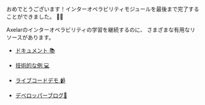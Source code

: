 おめでとうございます！インターオペラビリティモジュールを最後まで完了することができました。 🎉🎉

Axelarのインターオペラビリティの学習を継続するのに、 さまざまな有用なリソースがあります。

- <a href="https://docs.axelar.dev/" target="_blank">ドキュメント 📚</a>

- <a href="https://github.com/axelarnetwork/axelar-examples/tree/main" target="_blank">技術的な例 💻 </a>

- <a href="https://www.youtube.com/watch?v=3sctKcQIaLA&list=PLh_q0hSKS_y0Zt_GfL3olZHi4GwbF6tuo" target="_blank">ライブコードデモ 📹</a>

- <a href="https://blog.axelar.dev/" target="_blank">デベロッパーブログ📝</a>

